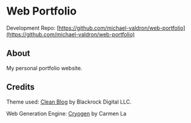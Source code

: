 # Web Portfolio
Development Repo: [https://github.com/michael-valdron/web-portfolio](https://github.com/michael-valdron/web-portfolio)

## About

My personal portfolio website.

## Credits

Theme used: [Clean Blog](https://github.com/BlackrockDigital/startbootstrap-clean-blog) by Blackrock Digital LLC.

Web Generation Engine: [Cryogen](https://github.com/cryogen-project/cryogen) by Carmen La
